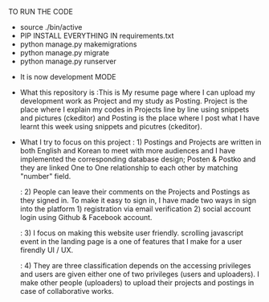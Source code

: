 TO RUN THE CODE
- source ./bin/active
- PIP INSTALL EVERYTHING IN requirements.txt
- python manage.py makemigrations
- python manage.py migrate
- python manage.py runserver

* It is now development MODE

- What this repository is
    :This is My resume page where I can upload my development work as Project and my study as Posting. Project is the place where I explain my codes in Projects line by line using snippets and pictures (ckeditor) and Posting is the place where I post what I have learnt this week using snippets and picutres (ckeditor).
    
- What I try to focus on this project
    : 1) Postings and Projects are written in both English and Korean to meet with more audiences and I have implemented the corresponding database design; Posten & Postko and they are linked One to One relationship to each other by matching "number" field. 
    
    : 2) People can leave their comments on the Projects and Postings as they signed in. To make it easy to sign in, I have made two ways in sign into the platform 1) registration via email verification 2) social account login using Github & Facebook account. 
    
    : 3) I focus on making this website user friendly. scrolling javascript event in the landing page is a one of features that I make for a user firendly UI / UX.
    
    : 4) They are three classification depends on the accessing privileges and users are given either one of two privileges (users and uploaders). I make other people (uploaders) to upload their projects and postings in case of collaborative works. 
